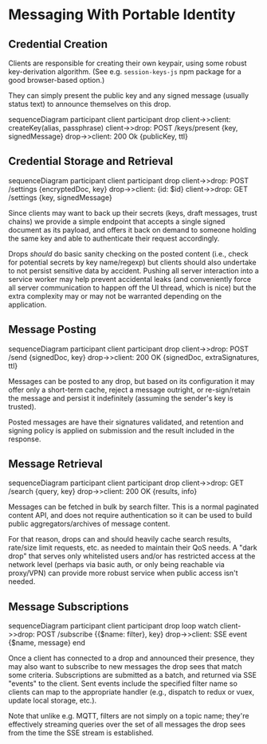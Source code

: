 # Messaging With Portable Identity

## Credential Creation

Clients are responsible for creating their own keypair, using some robust key-derivation algorithm. (See e.g. `session-keys-js` npm package for a good browser-based option.)

They can simply present the public key and any signed message (usually status text) to announce themselves on this drop.

<mermaid>
sequenceDiagram
  participant client
  participant drop
  client->>client: createKey(alias, passphrase)
  client->>drop: POST /keys/present {key, signedMessage}
  drop->>client: 200 Ok {publicKey, ttl}
</mermaid>

## Credential Storage and Retrieval

<mermaid>
sequenceDiagram
  participant client
  participant drop
  client->>drop: POST /settings {encryptedDoc, key}
  drop->>client: {id: $id}
  client->>drop: GET /settings {key, signedMessage}
</mermaid>

Since clients may want to back up their secrets (keys, draft messages, trust chains) we provide a simple endpoint that accepts a single signed document as its payload, and offers it back on demand to someone holding the same key and able to authenticate their request accordingly.

Drops _should_ do basic sanity checking on the posted content (i.e., check for potential secrets by key name/regexp) but clients should also undertake to not persist sensitive data by accident. Pushing all server interaction into a service worker may help prevent accidental leaks (and conveniently force all server communication to happen off the UI thread, which is nice) but the extra complexity may or may not be warranted depending on the application.

## Message Posting

<mermaid>
sequenceDiagram
  participant client
  participant drop
  client->>drop: POST /send {signedDoc, key}
  drop->>client: 200 OK {signedDoc, extraSignatures, ttl}
</mermaid>

Messages can be posted to any drop, but based on its configuration it may offer only a short-term cache, reject a message outright, or re-sign/retain the message and persist it indefinitely (assuming the sender's key is trusted).

Posted messages are have their signatures validated, and retention and signing policy is applied on submission and the result included in the response.

## Message Retrieval

<mermaid>
sequenceDiagram
  participant client
  participant drop
  client->>drop: GET /search {query, key}
  drop->>client: 200 OK {results, info}
</mermaid>

Messages can be fetched in bulk by search filter. This is a normal paginated content API, and does not require authentication so it can be used to build public aggregators/archives of message content.

For that reason, drops can and should heavily cache search results, rate/size limit requests, etc. as needed to maintain their QoS needs. A "dark drop" that serves only whitelisted users and/or has restricted access at the network level (perhaps via basic auth, or only being reachable via proxy/VPN) can provide more robust service when public access isn't needed.

## Message Subscriptions

<mermaid>
sequenceDiagram
  participant client
  participant drop
  loop watch
    client->>drop: POST /subscribe {{$name: filter}, key}
    drop->>client: SSE event {$name, message}
  end
</mermaid>

Once a client has connected to a drop and announced their presence, they may also want to subscribe to new messages the drop sees that match some criteria. Subscriptions are submitted as a batch, and returned via SSE "events" to the client. Sent events include the specified filter name so clients can map to the appropriate handler (e.g., dispatch to redux or vuex, update local storage, etc.).

Note that unlike e.g. MQTT, filters are not simply on a topic name; they're effectively streaming queries over the set of all messages the drop sees from the time the SSE stream is established.
